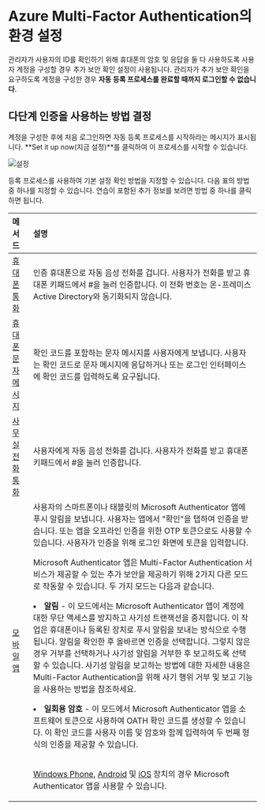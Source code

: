 <properties
	pageTitle="Azure Multi-Factor Authentication으로 처음 로그인"
	description="이 페이지에서는 처음 로그인할 때의 사용자 환경에 대해 설명합니다."
	services="multi-factor-authentication"
	keywords="Active Directory 사용 방법, 클라우드의 Active Directory, Active Directory 자습서"
	documentationCenter=""
	authors="kgremban"
	manager="femila"
	editor="curtland"/>

<tags
	ms.service="multi-factor-authentication"
	ms.workload="identity"
	ms.tgt_pltfrm="na"
	ms.devlang="na"
	ms.topic="article"
	ms.date="08/22/2016"
	ms.author="kgremban"/>
# Azure Multi-Factor Authentication의 환경 설정

 관리자가 사용자의 ID를 확인하기 위해 휴대폰의 암호 및 응답을 둘 다 사용하도록 사용자 계정을 구성할 경우 추가 보안 확인 설정이 사용됩니다. 관리자가 추가 보안 확인을 요구하도록 계정을 구성한 경우 **자동 등록 프로세스를 완료할 때까지 로그인할 수 없습니다**.

## 다단계 인증을 사용하는 방법 결정

 계정을 구성한 후에 처음 로그인하면 자동 등록 프로세스를 시작하라는 메시지가 표시됩니다. **Set it up now(지금 설정)**를 클릭하여 이 프로세스를 시작할 수 있습니다.

![설정](./media/multi-factor-authentication-end-user-first-time/first.png)

등록 프로세스를 사용하여 기본 설정 확인 방법을 지정할 수 있습니다. 다음 표의 방법 중 하나를 지정할 수 있습니다. 연습이 포함된 추가 정보를 보려면 방법 중 하나를 클릭하면 됩니다.

메서드|설명
:------------- | :------------- |
[휴대폰 통화](multi-factor-authentication-end-user-first-time-mobile-phone.md)| 인증 휴대폰으로 자동 음성 전화를 겁니다. 사용자가 전화를 받고 휴대폰 키패드에서 #을 눌러 인증합니다. 이 전화 번호는 온-프레미스 Active Directory와 동기화되지 않습니다.
[휴대폰 문자 메시지](multi-factor-authentication-end-user-first-time-mobile-phone.md)|확인 코드를 포함하는 문자 메시지를 사용자에게 보냅니다. 사용자는 확인 코드로 문자 메시지에 응답하거나 또는 로그인 인터페이스에 확인 코드를 입력하도록 요구됩니다.
[사무실 전화 통화](multi-factor-authentication-end-user-first-time-office-phone.md)|사용자에게 자동 음성 전화를 겁니다. 사용자가 전화를 받고 휴대폰 키패드에서 #을 눌러 인증합니다.
[모바일 앱](multi-factor-authentication-end-user-first-time-mobile-app.md)|사용자의 스마트폰이나 태블릿의 Microsoft Authenticator 앱에 푸시 알림을 보냅니다. 사용자는 앱에서 "확인"을 탭하여 인증을 받습니다. 또는 앱을 오프라인 인증을 위한 OTP 토큰으로도 사용할 수 있습니다. 사용자가 인증을 위해 로그인 화면에 토큰을 입력합니다.<br><p> Microsoft Authenticator 앱은 Multi-Factor Authentication 서비스가 제공할 수 있는 추가 보안을 제공하기 위해 2가지 다른 모드로 작동할 수 있습니다. 두 가지 모드는 다음과 같습니다.<li>**알림** - 이 모드에서는 Microsoft Authenticator 앱이 계정에 대한 무단 액세스를 방지하고 사기성 트랜잭션을 중지합니다. 이 작업은 휴대폰이나 등록된 장치로 푸시 알림을 보내는 방식으로 수행됩니다. 알림을 확인한 후 올바르면 인증을 선택합니다. 그렇지 않은 경우 거부를 선택하거나 사기성 알림을 거부한 후 보고하도록 선택할 수 있습니다. 사기성 알림을 보고하는 방법에 대한 자세한 내용은 Multi-Factor Authentication을 위해 사기 행위 거부 및 보고 기능을 사용하는 방법을 참조하세요.</li><p><li>**일회용 암호** - 이 모드에서 Microsoft Authenticator 앱을 소프트웨어 토큰으로 사용하여 OATH 확인 코드를 생성할 수 있습니다. 이 확인 코드를 사용자 이름 및 암호와 함께 입력하여 두 번째 형식의 인증을 제공할 수 있습니다.</li><br><p> [Windows Phone](http://go.microsoft.com/fwlink/?Linkid=825071), [Android](http://go.microsoft.com/fwlink/?Linkid=825072) 및 [iOS](http://go.microsoft.com/fwlink/?Linkid=825073) 장치의 경우 Microsoft Authenticator 앱을 사용할 수 있습니다.

<!---HONumber=AcomDC_0921_2016-->